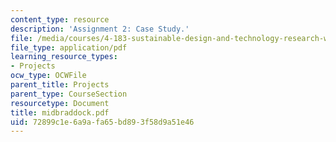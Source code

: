 ```yaml
---
content_type: resource
description: 'Assignment 2: Case Study.'
file: /media/courses/4-183-sustainable-design-and-technology-research-workshop-spring-2004/72899c1e6a9afa65bd893f58d9a51e46_midbraddock.pdf
file_type: application/pdf
learning_resource_types:
- Projects
ocw_type: OCWFile
parent_title: Projects
parent_type: CourseSection
resourcetype: Document
title: midbraddock.pdf
uid: 72899c1e-6a9a-fa65-bd89-3f58d9a51e46
---
```

